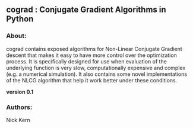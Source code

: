 ## cograd : Conjugate Gradient Algorithms in Python

### About:

cograd contains exposed algorithms for Non-Linear Conjugate Gradient descent that makes
it easy to have more control over the optimization process. It is specifically designed
for use when evaluation of the underlying function is very slow, computationally expensive
and complex (e.g. a numerical simulation). It also contains some novel implementations of
the NLCG algorithm that help it work better under these conditions.

**version 0.1**


### Authors:

Nick Kern
